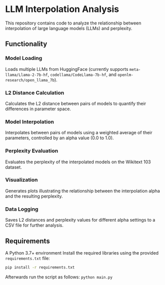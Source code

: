 # LLM Interpolation Analysis

This repository contains code to analyze the relationship between interpolation of large language models (LLMs) and perplexity.

## Functionality

### Model Loading
Loads multiple LLMs from HuggingFace (currently supports `meta-llama/Llama-2-7b-hf`, `codellama/CodeLlama-7b-hf`, and `openlm-research/open_llama_7b`).

### L2 Distance Calculation
Calculates the L2 distance between pairs of models to quantify their differences in parameter space.

### Model Interpolation
Interpolates between pairs of models using a weighted average of their parameters, controlled by an alpha value (0.0 to 1.0).

### Perplexity Evaluation
Evaluates the perplexity of the interpolated models on the Wikitext 103 dataset.

### Visualization
Generates plots illustrating the relationship between the interpolation alpha and the resulting perplexity.

### Data Logging
Saves L2 distances and perplexity values for different alpha settings to a CSV file for further analysis.

## Requirements

A Python 3.7+ environment
Install the required libraries using the provided `requirements.txt` file:

```bash
pip install -r requirements.txt
```

Afterwards run the script as follows:
``` python main.py ```